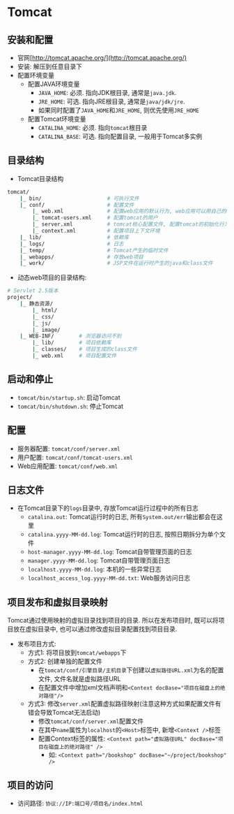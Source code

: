 # Tomcat

## 安装和配置

* 官网[http://tomcat.apache.org/](http://tomcat.apache.org/)
* 安装: 解压到任意目录下
* 配置环境变量
    - 配置JAVA环境变量
        - `JAVA_HOME`: 必须. 指向JDK根目录, 通常是`java.jdk`.
        - `JRE_HOME`: 可选. 指向JRE根目录, 通常是`java/jdk/jre`.
        - 如果同时配置了`JAVA_HOME`和`JRE_HOME`, 则优先使用`JRE_HOME`
    - 配置Tomcat环境变量
        - `CATALINA_HOME`: 必须. 指向`tomcat`根目录
        - `CATALINA_BASE`: 可选. 指向配置目录, 一般用于Tomcat多实例

## 目录结构

* Tomcat目录结构

```bash
tomcat/
    |_ bin/                     # 可执行文件
    |_ conf/                    # 配置文件
        |_ web.xml              # 配置web应用的默认行为, web应用可以用自己的web.xml覆盖
        |_ tomcat-users.xml     # 配置tomcat的用户
        |_ server.xml           # tomcat核心配置文件, 配置tomcat的初始化行为
        |_ context.xml          # 配置项目上下文环境
    |_ lib/                     # 依赖库
    |_ logs/                    # 日志
    |_ temp/                    # Tomcat产生的临时文件
    |_ webapps/                 # 存放web项目
    |_ work/                    # JSP文件在运行时产生的java和class文件
```

* 动态web项目的目录结构:

```bash
# Servlet 2.5版本
project/
    |_ 静态资源/
        |_ html/
        |_ css/
        |_ js/
        |_ image/
    |_ WEB-INF/        # 浏览器访问不到
        |_ lib/        # 项目依赖库
        |_ classes/    # 项目生成的class文件
        |_ web.xml     # 项目配置文件
```

## 启动和停止

* `tomcat/bin/startup.sh`: 启动Tomcat
* `tomcat/bin/shutdown.sh`: 停止Tomcat


## 配置

* 服务器配置: `tomcat/conf/server.xml`
* 用户配置: `tomcat/conf/tomcat-users.xml`
* Web应用配置: `tomcat/conf/web.xml`

## 日志文件

* 在Tomcat目录下的`logs`目录中, 存放Tomcat运行过程中的所有日志
    - `catalina.out`: Tomcat运行时的日志, 所有`System.out/err`输出都会在这里
    - `catalina.yyyy-MM-dd.log`: Tomcat运行时的日志, 按照日期拆分为单个文件
    - `host-manager.yyyy-MM-dd.log`: Tomcat自带管理页面的日志
    - `manager.yyyy-MM-dd.log`: Tomcat自带管理页面日志
    - `localhost.yyyy-MM-dd.log`: 本机的一些异常日志
    - `localhost_access_log.yyyy-MM-dd.txt`: Web服务访问日志

## 项目发布和虚拟目录映射

Tomcat通过使用映射的虚拟目录找到项目的目录. 所以在发布项目时, 既可以将项目放在虚拟目录中, 也可以通过修改虚拟目录配置找到项目目录.

* 发布项目方式:
    - 方式1: 将项目放到`tomcat/webapps`下
    - 方式2: 创建单独的配置文件
        - 在`tomcat/conf/引擎目录/主机目录`下创建以`虚拟路径URL.xml`为名的配置文件, 文件名就是虚拟路径URL
        - 在配置文件中增加xml文档声明和`<Context docBase="项目在磁盘上的绝对路径"/>`
    - 方式3: 修改`server.xml`配置虚拟路径映射(注意这种方式如果配置文件有错会导致Tomcat无法启动)
        - 修改`tomcat/conf/server.xml`配置文件
        - 在其中`name`属性为`localhost`的`<Host>`标签中, 新增`<Context />`标签
        - 配置Context标签的属性: `<Context path="虚拟路径URL" docBase="项目在磁盘上的绝对路径" />`
            - 如: `<Context path="/bookshop" docBase="~/project/bookshop" />`


## 项目的访问

* 访问路径: `协议://IP:端口号/项目名/index.html`
